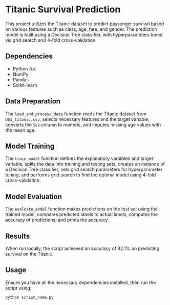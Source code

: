 # Titanic Survival Prediction

This project utilizes the Titanic dataset to predict passenger survival based on various features such as class, age, fare, and gender. The prediction model is built using a Decision Tree classifier, with hyperparameters tuned via grid search and 4-fold cross-validation.

## Dependencies

- Python 3.x
- NumPy
- Pandas
- Scikit-learn

## Data Preparation

The `load_and_process_data` function reads the Titanic dataset from `DS3_titanic.csv`, selects necessary features and the target variable, converts the `Sex` column to numeric, and imputes missing age values with the mean age.

## Model Training

The `train_model` function defines the explanatory variables and target variable, splits the data into training and testing sets, creates an instance of a Decision Tree classifier, sets grid search parameters for hyperparameter tuning, and performs grid search to find the optimal model using 4-fold cross-validation.

## Model Evaluation

The `evaluate_model` function makes predictions on the test set using the trained model, compares predicted labels to actual labels, computes the accuracy of predictions, and prints the accuracy.

## Results
When run locally, the script achieved an accuracy of 82.1% on predicting survival on the Titanic.

## Usage

Ensure you have all the necessary dependencies installed, then run the script using:

```
python script_name.py
```
